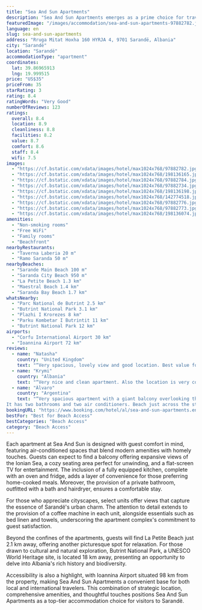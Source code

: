 ```yaml
---
title: "Sea And Sun Apartments"
description: "Sea And Sun Apartments emerges as a prime choice for travelers seeking a beachfront haven in Sarandë, located a mere 200 meters from Sarande Main Beach."
featuredImage: "/images/accommodation/sea-and-sun-apartments-97882782.jpg"
language: en
slug: sea-and-sun-apartments
address: "Rruga Mitat Hoxha 160 HYRJA 4, 9701 Sarandë, Albania"
city: "Sarandë"
location: "Sarandë"
accommodationType: "apartment"
coordinates:
  lat: 39.86965913
  lng: 19.999515
price: "US$35"
priceFrom: 35
starRating: 3
rating: 8.4
ratingWords: "Very Good"
numberOfReviews: 123
ratings:
  overall: 8.4
  location: 8.9
  cleanliness: 8.8
  facilities: 8.2
  value: 8.7
  comfort: 8.6
  staff: 8.4
  wifi: 7.5
images:
  - "https://cf.bstatic.com/xdata/images/hotel/max1024x768/97882782.jpg?k=ac6ca29b04c05355e6b445361fd09d26946dd2ec801bfcb22bf5a2bbd1b624af&o=&hp=1"
  - "https://cf.bstatic.com/xdata/images/hotel/max1024x768/198136165.jpg?k=09161cca3aa62173015e355381dbcaf0565fe41f2f562ab1898e92f83afcbf96&o=&hp=1"
  - "https://cf.bstatic.com/xdata/images/hotel/max1024x768/97882784.jpg?k=202adb3ffcbae967ff56d33d01a356da99ed0118430b424db2618670d67a9779&o=&hp=1"
  - "https://cf.bstatic.com/xdata/images/hotel/max1024x768/97882734.jpg?k=2093dfb6691a39db0df2a3c1e5ffa72b834ee6fecb701c7dd01c802d54cf509d&o=&hp=1"
  - "https://cf.bstatic.com/xdata/images/hotel/max1024x768/198136198.jpg?k=0a99324b8c1846b16662465d2519d2e1aa18fbd25a576c37246fc271dbfbe301&o=&hp=1"
  - "https://cf.bstatic.com/xdata/images/hotel/max1024x768/142774518.jpg?k=e64c3d682252f0c0ee52e5524ce57ccdf13ee6a21f65d8572f16b98526b0cfa7&o=&hp=1"
  - "https://cf.bstatic.com/xdata/images/hotel/max1024x768/97882776.jpg?k=7565cae2104e6f6c3c0aadc7cea7940d2d62329cf76713d5a79e5b115d1f77d9&o=&hp=1"
  - "https://cf.bstatic.com/xdata/images/hotel/max1024x768/97882773.jpg?k=52a3a052eb18dbbe82650101deaa9a9d3ed616d74a59ebb7de88e20429d7d348&o=&hp=1"
  - "https://cf.bstatic.com/xdata/images/hotel/max1024x768/198136074.jpg?k=8deff8e90b09ad0e88763eef9051a3cacf7b085b3bb44896563db082fda482a5&o=&hp=1"
amenities:
  - "Non-smoking rooms"
  - "Free WiFi"
  - "Family rooms"
  - "Beachfront"
nearbyRestaurants:
  - "Taverna Laberia 20 m"
  - "Ramo Saranda 50 m"
nearbyBeaches:
  - "Sarande Main Beach 100 m"
  - "Saranda City Beach 950 m"
  - "La Petite Beach 1.3 km"
  - "Maestral Beach 1.4 km"
  - "Saranda Bay Beach 1.7 km"
whatsNearby:
  - "Parc National de Butrint 2.5 km"
  - "Butrint National Park 3.1 km"
  - "Plazhi I Krorezes 8 km"
  - "Parku Kombetar I Butrintit 11 km"
  - "Butrint National Park 12 km"
airports:
  - "Corfu International Airport 30 km"
  - "Ioannina Airport 72 km"
reviews:
  - name: "Natasha"
    country: "United Kingdom"
    text: "“Very spacious, lovely view and good location. Best value for money”"
  - name: "Krymi"
    country: "Albania"
    text: "“Very nice and clean apartment. Also the location is very convenient. I highly recommend”"
  - name: "Àlvaro"
    country: "Argentina"
    text: "“Very spacious apartment with a giant balcony overlooking the sea.
It has two bathrooms and two air conditioners. Beach just across the street. Quiet area and easy to find parking if tou have a car.”"
bookingURL: "https://www.booking.com/hotel/al/sea-and-sun-apartments.en-gb.html?aid=8035640"
bestFor: "Best for Beach Access"
bestCategories: "Beach Access"
category: "Beach Access"
---
```


Each apartment at Sea And Sun is designed with guest comfort in mind, featuring air-conditioned spaces that blend modern amenities with homely touches. Guests can expect to find a balcony offering expansive views of the Ionian Sea, a cozy seating area perfect for unwinding, and a flat-screen TV for entertainment. The inclusion of a fully equipped kitchen, complete with an oven and fridge, adds a layer of convenience for those preferring home-cooked meals. Moreover, the provision of a private bathroom, outfitted with a bath and hairdryer, ensures a comfortable stay.

For those who appreciate cityscapes, select units offer views that capture the essence of Sarandë's urban charm. The attention to detail extends to the provision of a coffee machine in each unit, alongside essentials such as bed linen and towels, underscoring the apartment complex's commitment to guest satisfaction.

Beyond the confines of the apartments, guests will find La Petite Beach just 2.1 km away, offering another picturesque spot for relaxation. For those drawn to cultural and natural exploration, Butrint National Park, a UNESCO World Heritage site, is located 18 km away, presenting an opportunity to delve into Albania's rich history and biodiversity.

Accessibility is also a highlight, with Ioannina Airport situated 98 km from the property, making Sea And Sun Apartments a convenient base for both local and international travelers. This combination of strategic location, comprehensive amenities, and thoughtful touches positions Sea And Sun Apartments as a top-tier accommodation choice for visitors to Sarandë.